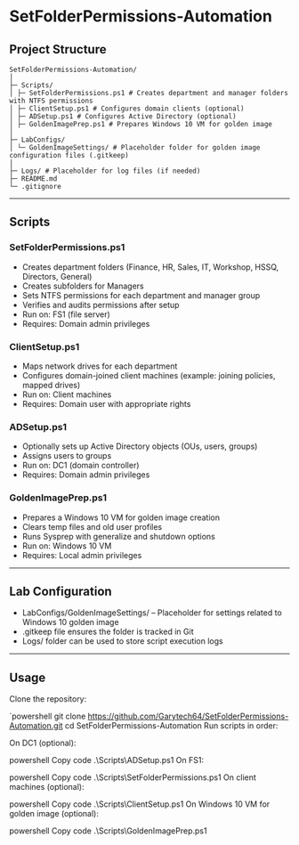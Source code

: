 ﻿# SetFolderPermissions-Automation

## Project Structure

```
SetFolderPermissions-Automation/
│
├─ Scripts/
│ ├─ SetFolderPermissions.ps1 # Creates department and manager folders with NTFS permissions
│ ├─ ClientSetup.ps1 # Configures domain clients (optional)
│ ├─ ADSetup.ps1 # Configures Active Directory (optional)
│ ├─ GoldenImagePrep.ps1 # Prepares Windows 10 VM for golden image
│
├─ LabConfigs/
│ └─ GoldenImageSettings/ # Placeholder folder for golden image configuration files (.gitkeep)
│
├─ Logs/ # Placeholder for log files (if needed)
├─ README.md
└─ .gitignore
```

---

## Scripts

### SetFolderPermissions.ps1
- Creates department folders (Finance, HR, Sales, IT, Workshop, HSSQ, Directors, General)
- Creates subfolders for Managers
- Sets NTFS permissions for each department and manager group
- Verifies and audits permissions after setup
- Run on: FS1 (file server)
- Requires: Domain admin privileges

### ClientSetup.ps1
- Maps network drives for each department
- Configures domain-joined client machines (example: joining policies, mapped drives)
- Run on: Client machines
- Requires: Domain user with appropriate rights

### ADSetup.ps1
- Optionally sets up Active Directory objects (OUs, users, groups)
- Assigns users to groups
- Run on: DC1 (domain controller)
- Requires: Domain admin privileges

### GoldenImagePrep.ps1
- Prepares a Windows 10 VM for golden image creation
- Clears temp files and old user profiles
- Runs Sysprep with generalize and shutdown options
- Run on: Windows 10 VM
- Requires: Local admin privileges

---

## Lab Configuration

- LabConfigs/GoldenImageSettings/ – Placeholder for settings related to Windows 10 golden image
- .gitkeep file ensures the folder is tracked in Git
- Logs/ folder can be used to store script execution logs

---

## Usage

Clone the repository:

`powershell
git clone https://github.com/Garytech64/SetFolderPermissions-Automation.git
cd SetFolderPermissions-Automation
Run scripts in order:

On DC1 (optional):

powershell
Copy code
.\Scripts\ADSetup.ps1
On FS1:

powershell
Copy code
.\Scripts\SetFolderPermissions.ps1
On client machines (optional):

powershell
Copy code
.\Scripts\ClientSetup.ps1
On Windows 10 VM for golden image (optional):

powershell
Copy code
.\Scripts\GoldenImagePrep.ps1
